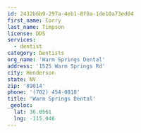 ```yaml
---
id: 2432b6b9-297a-4eb1-8f0a-1de10a73ed04
first_name: Corry
last_name: Timpson
license: DDS
services:
  - dentist
category: Dentists
org_name: 'Warm Springs Dental'
address: '1525 Warm Springs Rd'
city: Henderson
state: NV
zip: '89014'
phone: '(702) 454-0818'
title: 'Warm Springs Dental'
_geoloc:
  lat: 36.0561
  lng: -115.046
---
```

